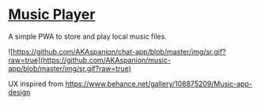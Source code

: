 # [Music Player](https://spanion-music.netlify.app/)

A simple PWA to store and play local music files.

![https://github.com/AKAspanion/chat-app/blob/master/img/sr.gif?raw=true](https://github.com/AKAspanion/music-app/blob/master/img/sr.gif?raw=true)


UX inspired from https://www.behance.net/gallery/108875209/Music-app-design
